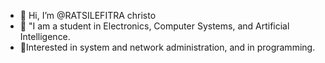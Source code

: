 - 👋 Hi, I’m @RATSILEFITRA christo
- 👀 "I am a student in Electronics, Computer Systems, and Artificial Intelligence.
- 🌟Interested in system and network administration, and in programming.
<!---
RATSILEFITRA/RATSILEFITRA is a ✨ special ✨ repository because its `README.md` (this file) appears on your GitHub profile.
You can click the Preview link to take a look at your changes.
--->

